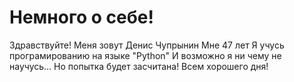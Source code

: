 # Немного о себе!
Здравствуйте!
Меня зовут Денис Чупрынин
Мне 47 лет
Я учусь програмированию на языке "Python"
И возможно я ни чему не научусь...
Но попытка будет засчитана!
Всем хорошего дня!
